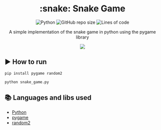 <h1 align="center"> :snake: Snake Game </h1>

<p align="center">
    <img alt="Python" src="https://img.shields.io/badge/python-3.0.0+-green.svg">
    <img alt="GitHub repo size" src="https://img.shields.io/github/repo-size/lukasqw/SnakeGame">
    <img alt="Lines of code" src="https://img.shields.io/tokei/lines/github/lukasqw/SnakeGame">
</p>

<p align="center"> A simple implementation of the snake game in python using the pygame library </p>

<p align="center">
    <img src="https://github.com/lukasqw/SnakeGame/blob/master/SnakeGif.gif?raw=true">
</p>

## :arrow_forward: How to run

```
pip install pygame random2
```
```
python snake_game.py
```

## :books: Languages and libs used
- [Python](https://www.python.org/doc/)
- [pygame](https://www.pygame.org/wiki/GettingStarted)
- [random2](https://pypi.org/project/random2/)
